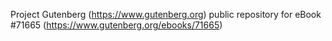 Project Gutenberg (https://www.gutenberg.org) public repository
for eBook #71665 (https://www.gutenberg.org/ebooks/71665)
